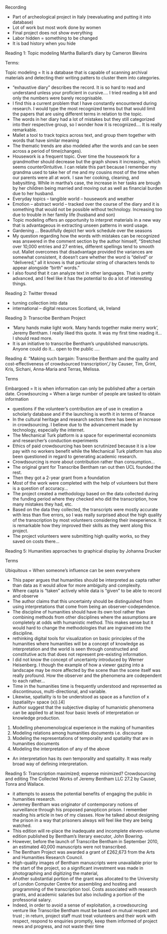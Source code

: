 
Recording 

-	Part of archeological project in Italy (reevaluating and putting it into database)
-	Lot of work but most work done by women
-	Final project does not show everything 
-	Labor hidden = something to be changed 
-	It is bad history when you hide 

Reading 1: Topic modeling Martha Ballard’s diary by Cameron Blevins 

Terms: 

Topic modeling = It is a database that is capable of scanning archival materials and detecting their writing patters to cluster them into categories. 

-	“exhaustive diary” describes the record. It is so hard to read and understand unless your proficient in cursive…. I tried reading a bit and only the numbers were barely recognisable.
-	 I find this a current problem that I have constantly encountered during research. I would type the most recognized terms but that would limit the papers that are using different terms in relation to the topic. 
-	The words in her diary had a lot of mistakes but they still categorized into their respective group, so I wonder how it is recognized…. It is really remarkable.   
-	Mallet a tool to track topics across text, and group them together with words that have similar meaning 
-	The thematic trends are also modeled after the words and can be seen across a period of time(changes).
-	Housework is a frequent topic. Over time the housework for a grandmother should decrease but the graph shows it increasing., which seems counter0intuitive. I can relate this part because I remember my grandma used to take her of me and my cousins most of the time when our parents were all at work. I saw her cooking, cleaning, and babysitting. While in martha’s case, the increase in her tasks are brough by her children being married and moving out as well as financial burden due to her husband.
-	Everyday topics – tangible world – housework and weather
-	Emotion – abstract world – tracked over the course of the diary and it is something that would not be possible without technology. Increasing too due to trouble in her family life (husband and son)
-	Topic modeling offers an opportunity to interpret materials in a new way that is advantageous in extracting unseen patterns in word usage. 
-	Gardening … Beautifully depict her work schedule over the seasons 
-	My question regarding how the words with mistakes can be recognized was answered in the comment section by the author himself, “Stretched over 10,000 entries and 27 entries, different spellings tend to smooth out. Mallet overcomes that disadvantage provided the variances are somewhat consistent, it doesn’t care whether the word is “delivd” or “delivered,” all it knows is that particular string of characters tends to appear alongside “birth” words.” 
-	I also found that it can analyze text in other languages. That is pretty advanced, and I feel like it has the potential to do a lot of interesting things. 

Reading 2: Twitter thread

-	turning collection into data 
-	international – digital resources Scotland, uk, Ireland 

Reading 3: Transcribe Bentham Project 

-	‘Many hands make light work. Many hands together make merry work‘,  Jeremy Bentham. I really liked this quote. It was my first time reading it… I should read more.  
-	It is an initiative to transcribe Bentham’s unpublished manuscripts. Anyone could do it… open to the public ….

Reading 4: ”Making such bargain: Transcribe Bentham and the quality and cost-effectiveness of crowdsourced transcription’,/ by Causer, Tim, Grint, Kris, Sichani, Anna-Maria and Terras, Melissa.

Terms 

Embargoed = It is when information can only be published after a certain date. 
Crowdsourcing = When a large number of people are tasked to obtain information 

-	questions if the volunteer’s contribution are of use in creation a scholarly database and if the launching is worth it in terms of finance
-	In the cultural heritage and research sectors there has been an increase in crowdsourcing.  I believe due to the advancement made by technology, especially the internet. 
-	The Mechanical Turk platform is a space for experimental economists and researcher’s conduction experiments
-	Ethics of paid crowdsourcing has been scrutinized because it is a low pay with no workers benefit while the Mechanical Turk platform has also been questioned in regard to generating academic research. 
-	Crowdsourcing is more about contribution rather than consumption…
-	The original grant for Transcribe Bentham ran out then UCL founded the rest. 
-	Then they got a 2-year grant from a foundation 
-	Most of the work were completed with the help of volunteers but there is a question of accuracy…
-	The project created a methodology based on the data collected during the funding period where they checked who did the transcription, how many mistakes they had, etc.
-	Based on the data they collected, the transcripts were mostly accurate with less than five errors, so I was really surprised about the high quality of the transcription by most volunteers considering their inexperience. It is remarkable how they improved their skills as they went along this project. 
-	The project volunteers were submitting high quality works, so they saved on costs there…

Reading 5: Humanities approaches to graphical display by Johanna Drucker 

Terms 

Ubiquitous = When someone’s influence can be seen everywhere 

-	This paper argues that humanities should be interpreted as capta rather than data as it would allow for more ambiguity and complexity.
-	Where capta is “taken” actively while data is “given” to be able to record and observe
-	The author claims that this uncertainty should be distinguished from using interpretations that come from being an observer-codependence.  
-	 The discipline of humanities should have its own tool rather than combining methods from other disciplines where the assumptions are completely at odds with humanistic method. This makes sense but it would hard to change the methodologies that are ingrained into the discipline.  
-	rethinking digital tools for visualization on basic principles of the humanities where humanities will be a concept of knowledge as interpretation and the world is seen through constructed and constitutive acts that does not represent pre-existing information. 
-	I did not know the concept of uncertainty introduced by Werner Heisenberg. I though the example of how a viewer gazing into a landscape may be more affected by the scene than the scene itself was really profound. How the observer and the phenomena are codependent to each rather…
-	Time in the humanities time is frequently understood and represented as discontinuous, multi-directional, and variable.
-	Likewise, spatiality is to be understood as space as a function of x (spatiality= space (x)).[4]
-	Author suggest that the subjective display of humanistic phenomena can be applied to at least four basic levels of interpretation or knowledge production.

  1.	Modelling phenomenological experience in the making of humanities 
  2.	Modeling relations among humanities documents i.e. discourse 
  3.	Modeling the representations of temporality and spatiality that are in humanities documents 
  4.	Modeling the interpretation of any of the above 

-	An interpretation has its own temporality and spatiality. It was really broad way of defining interpretation. 

Reading 5: Transcription maximized; expense minimized? Crowdsourcing and editing The Collected Works of Jeremy Bentham LLC 27.2 by Causer, Tonra and Wallace. 

-	it attempts to assess the potential benefits of engaging the public in humanities research.  
-	Jeremey Bentham was originator of contemporary notions of surveillance through his proposed panopticon prison. I remember reading his article in two of my classes. How he talked about designing the prison in a way that prisoners always will feel like they are being watched.
-	This edition will re-place the inadequate and incomplete eleven-volume edition published by Bentham’s literary executor, John Bowring.
-	However, before the launch of Transcribe Bentham in September 2010, an estimated 40,000 manuscripts were not transcribed. 
-	The   Bentham   Project   was   awarded   a   grant   of £262,673 from the Arts and Humanities Research Council. 
-	High-quality images of Bentham manuscripts were unavailable prior to the start   of   the   project, so   a   significant   investment was   made   in   photographing   and   digitizing   the material,  
-	Another substantial portion of the grant was allocated to the University of London Computer Centre for assembling and hosting and programming of the transcription tool.  Costs associated with research grants, and academic salaries but also including a portion of the professorial salary. 
-	Indeed, in order to avoid a sense of exploitation, a  crowdsourcing  venture  like Transcribe Bentham must  be  based  on  mutual  respect  and  trust ; in return, project staff must treat volunteers and  their  work  with  respect,  respond  to  enquiries promptly, keep them informed of project news and progress, and not waste their time

